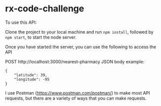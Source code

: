 # rx-code-challenge

To use this API:

Clone the project to your local machine and run `npm install`, followed by `npm start`, to start the node server.

Once you have started the server, you can use the following to access the API

POST http://localhost:3000/nearest-pharmacy 
JSON body example:
```
{
    "latitude": 39,
    "longitude": -95
}
```

I use Postman (https://www.postman.com/postman/) to make most API requests, but there are a variety of ways that you can make requests.
